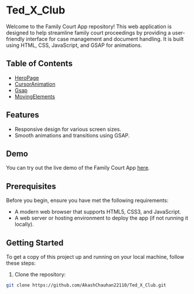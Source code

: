 # Ted_X_Club

Welcome to the Family Court App repository! This web application is designed to help streamline family court proceedings by providing a user-friendly interface for case management and document handling. It is built using HTML, CSS, JavaScript, and GSAP for animations.

## Table of Contents

- [HeroPage](#heropage)
- [CursorAnimation](#cursoranimation)
- [Gsap](#gsap)
- [MovingElements](#moving-elements)

## Features
- Responsive design for various screen sizes.
- Smooth animations and transitions using GSAP.

## Demo

You can try out the live demo of the Family Court App [here](https://akashchauhan22110.github.io/Ted_X_Club/).

## Prerequisites

Before you begin, ensure you have met the following requirements:

- A modern web browser that supports HTML5, CSS3, and JavaScript.
- A web server or hosting environment to deploy the app (if not running it locally).

## Getting Started

To get a copy of this project up and running on your local machine, follow these steps:

1. Clone the repository:

```bash
git clone https://github.com/AkashChauhan22110/Ted_X_Club.git
